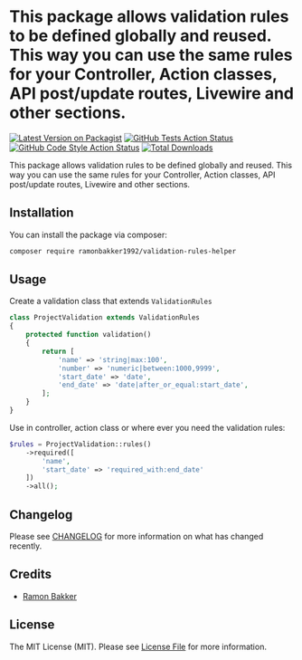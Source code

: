 # This package allows validation rules to be defined globally and reused. This way you can use the same rules for your Controller, Action classes, API post/update routes, Livewire and other sections.

[![Latest Version on Packagist](https://img.shields.io/packagist/v/ramonbakker1992/validation-rules-helper.svg?style=flat-square)](https://packagist.org/packages/ramonbakker1992/validation-rules-helper)
[![GitHub Tests Action Status](https://img.shields.io/github/actions/workflow/status/ramonbakker1992/validation-rules-helper/run-tests.yml?branch=main&label=tests&style=flat-square)](https://github.com/ramonbakker1992/validation-rules-helper/actions?query=workflow%3Arun-tests+branch%3Amain)
[![GitHub Code Style Action Status](https://img.shields.io/github/actions/workflow/status/ramonbakker1992/validation-rules-helper/fix-php-code-style-issues.yml?branch=main&label=code%20style&style=flat-square)](https://github.com/ramonbakker1992/validation-rules-helper/actions?query=workflow%3A"Fix+PHP+code+style+issues"+branch%3Amain)
[![Total Downloads](https://img.shields.io/packagist/dt/ramonbakker1992/validation-rules-helper.svg?style=flat-square)](https://packagist.org/packages/ramonbakker1992/validation-rules-helper)

This package allows validation rules to be defined globally and reused. This way you can use the same rules for your Controller, Action classes, API post/update routes, Livewire and other sections.

## Installation

You can install the package via composer:

```bash
composer require ramonbakker1992/validation-rules-helper
```

## Usage

Create a validation class that extends `ValidationRules`

```php
class ProjectValidation extends ValidationRules
{
    protected function validation()
    {
        return [
            'name' => 'string|max:100',
            'number' => 'numeric|between:1000,9999',
            'start_date' => 'date',
            'end_date' => 'date|after_or_equal:start_date',
        ];
    }
}
```

Use in controller, action class or where ever you need the validation rules:

```php
$rules = ProjectValidation::rules()
    ->required([
        'name',
        'start_date' => 'required_with:end_date'
    ])
    ->all();
```

## Changelog

Please see [CHANGELOG](CHANGELOG.md) for more information on what has changed recently.

## Credits

- [Ramon Bakker](https://github.com/ramonbakker1992)

## License

The MIT License (MIT). Please see [License File](LICENSE.md) for more information.
